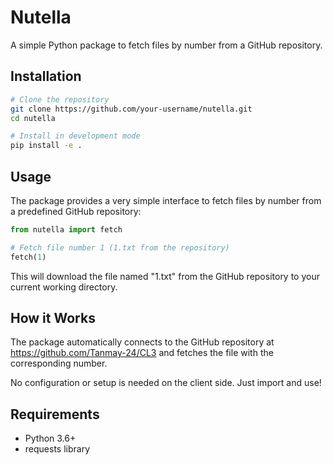 # Nutella

A simple Python package to fetch files by number from a GitHub repository.

## Installation

```bash
# Clone the repository
git clone https://github.com/your-username/nutella.git
cd nutella

# Install in development mode
pip install -e .
```

## Usage

The package provides a very simple interface to fetch files by number from a predefined GitHub repository:

```python
from nutella import fetch

# Fetch file number 1 (1.txt from the repository)
fetch(1)
```

This will download the file named "1.txt" from the GitHub repository to your current working directory.

## How it Works

The package automatically connects to the GitHub repository at https://github.com/Tanmay-24/CL3 and fetches the file with the corresponding number. 

No configuration or setup is needed on the client side. Just import and use!

## Requirements

- Python 3.6+
- requests library